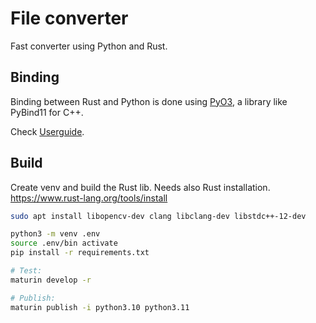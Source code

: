 # File converter

Fast converter using Python and Rust.

## Binding

Binding between Rust and Python is done using [PyO3](https://github.com/PyO3/pyo3), a library like PyBind11 for C++.

Check [Userguide](https://pyo3.rs/).

## Build

Create venv and build the Rust lib. Needs also Rust installation. https://www.rust-lang.org/tools/install

```bash
sudo apt install libopencv-dev clang libclang-dev libstdc++-12-dev

python3 -m venv .env
source .env/bin activate
pip install -r requirements.txt

# Test:
maturin develop -r

# Publish:
maturin publish -i python3.10 python3.11

```

